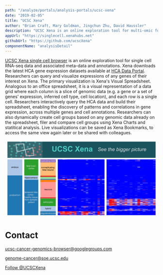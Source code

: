 ```yaml
---
path: "/analyze/portals/analysis-portals/ucsc-xena"
date: "2019-02-05"
title: "UCSC Xena"
author: "Brian Craft, Mary Goldman, Jingchun Zhu, David Haussler"
description: "UCSC Xena is an online exploration tool for multi-omic functional genomics data and associated meta-data and annotations."
appUrl: "https://singlecell.xenahubs.net"
githubUrl: "https://github.com/ucscXena"
componentName: "analysisDetail"
---
```


[UCSC Xena single cell browser](https://singlecell.xenahubs.net) is an online exploration tool for single cell RNA-seq data and associated meta-data and annotations. Xena downloads the latest HCA gene expression datasets available at [HCA Data Portal](/). Researchers can query and visualize expressions of any genes of their interest on Xena. The primary visualization is Xena's Visual Spreadsheet. Analogous to an office spreadsheet, it is a visual representation of a data grid where each column is a slice of genomic data (e.g. a gene or a set of genes' expression, inferred cell type, cell location), and each row is a single cell.  Researchers interactively query the HCA data and build their spreadsheet, enabling the discovery of patterns and correlations in gene expression, across multiple genes and cell annotations. Researchers can also dynamically create cell groups based on any genomic data already on the spreadsheet, filer and compare cell groups using Xena Charts and statitical analysis. Live visualizations can be saved as Xena Bookmarks, to access the same view again later or be shared with colleagues.

<a href="https://singlecell.xenahubs.net" target="_blank">
  <img src="../_images/portals/ucsc-xena.png" width=800/>
</a>

# Contact
<a href="mailto:ucsc-cancer-genomics-browser@googlegroups.com">ucsc-cancer-genomics-browser@googlegroups.com</a> 


<a href="mailto:genome-cancer@soe.ucsc.edu">genome-cancer@soe.ucsc.edu</a>

<a href="https://twitter.com/UCSCXena">Follow @UCSCXena</a>
